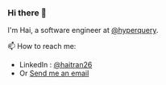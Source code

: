### Hi there 👋

I'm Hai, a software engineer at [@hyperquery](https://github.com/hyperqueryhq).


📫 How to reach me: 
* LinkedIn : [@haitran26](https://www.linkedin.com/in/haitran26/)
* Or [Send me an email](mailto:h@hai.fyi)

